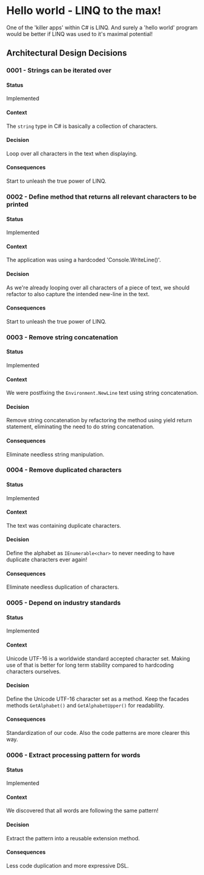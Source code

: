 # Hello world - LINQ to the max!
One of the 'killer apps' within C# is LINQ. And surely a 'hello world' program would be better if LINQ was used to it's maximal potential!

## Architectural Design Decisions

### 0001 - Strings can be iterated over
#### Status
Implemented
#### Context
The `string` type in C# is basically a collection of characters.
#### Decision
Loop over all characters in the text when displaying.
#### Consequences
Start to unleash the true power of LINQ.

### 0002 - Define method that returns all relevant characters to be printed
#### Status
Implemented
#### Context
The application was using a hardcoded 'Console.WriteLine()'.
#### Decision
As we're already looping over all characters of a piece of text, we should refactor to also capture the intended new-line in the text.
#### Consequences
Start to unleash the true power of LINQ.

### 0003 - Remove string concatenation
#### Status
Implemented
#### Context
We were postfixing the `Environment.NewLine` text using string concatenation.
#### Decision
Remove string concatenation by refactoring the method using yield return statement, eliminating the need to do string concatenation.
#### Consequences
Eliminate needless string manipulation.

### 0004 - Remove duplicated characters
#### Status
Implemented
#### Context
The text was containing duplicate characters.
#### Decision
Define the alphabet as `IEnumerable<char>` to never needing to have duplicate characters ever again!
#### Consequences
Eliminate needless duplication of characters.

### 0005 - Depend on industry standards
#### Status
Implemented
#### Context
Unicode UTF-16 is a worldwide standard accepted character set. Making use of that is better for long term stability compared to hardcoding characters ourselves.
#### Decision
Define the Unicode UTF-16 character set as a method. Keep the facades methods `GetAlphabet()` and `GetAlphabetUpper()` for readability.
#### Consequences
Standardization of our code. Also the code patterns are more clearer this way.

### 0006 - Extract processing pattern for words
#### Status
Implemented
#### Context
We discovered that all words are following the same pattern!
#### Decision
Extract the pattern into a reusable extension method.
#### Consequences
Less code duplication and more expressive DSL.